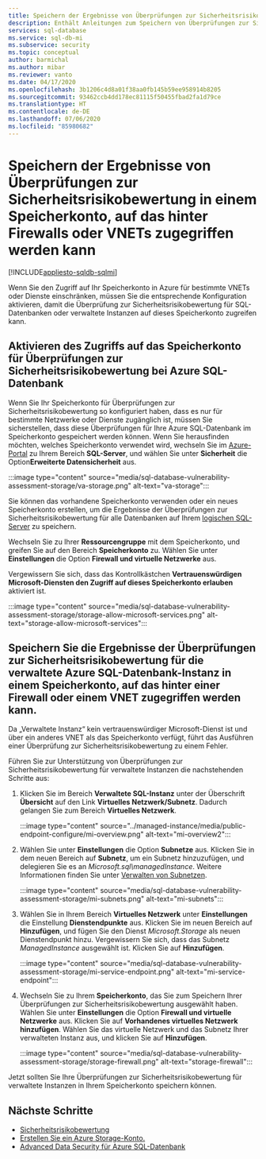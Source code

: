 ```yaml
---
title: Speichern der Ergebnisse von Überprüfungen zur Sicherheitsrisikobewertung in einem Speicherkonto, auf das hinter Firewalls oder VNETs zugegriffen werden kann
description: Enthält Anleitungen zum Speichern von Überprüfungen zur Sicherheitsrisikobewertung in einem Speicherkonto, auf das über eine Firewall oder ein VNET zugegriffen werden kann.
services: sql-database
ms.service: sql-db-mi
ms.subservice: security
ms.topic: conceptual
author: barmichal
ms.author: mibar
ms.reviewer: vanto
ms.date: 04/17/2020
ms.openlocfilehash: 3b1206c4d8a01f38aa0fb145b59ee958914b8205
ms.sourcegitcommit: 93462ccb4dd178ec81115f50455fbad2fa1d79ce
ms.translationtype: HT
ms.contentlocale: de-DE
ms.lasthandoff: 07/06/2020
ms.locfileid: "85980682"
---
```

# <a name="store-vulnerability-assessment-scan-results-in-a-storage-account-accessible-behind-firewalls-and-vnets"></a>Speichern der Ergebnisse von Überprüfungen zur Sicherheitsrisikobewertung in einem Speicherkonto, auf das hinter Firewalls oder VNETs zugegriffen werden kann
[!INCLUDE[appliesto-sqldb-sqlmi](../includes/appliesto-sqldb-sqlmi.md)]

Wenn Sie den Zugriff auf Ihr Speicherkonto in Azure für bestimmte VNETs oder Dienste einschränken, müssen Sie die entsprechende Konfiguration aktivieren, damit die Überprüfung zur Sicherheitsrisikobewertung für SQL-Datenbanken oder verwaltete Instanzen auf dieses Speicherkonto zugreifen kann.

## <a name="enable-azure-sql-database-va-scanning-access-to-the-storage-account"></a>Aktivieren des Zugriffs auf das Speicherkonto für Überprüfungen zur Sicherheitsrisikobewertung bei Azure SQL-Datenbank

Wenn Sie Ihr Speicherkonto für Überprüfungen zur Sicherheitsrisikobewertung so konfiguriert haben, dass es nur für bestimmte Netzwerke oder Dienste zugänglich ist, müssen Sie sicherstellen, dass diese Überprüfungen für Ihre Azure SQL-Datenbank im Speicherkonto gespeichert werden können. Wenn Sie herausfinden möchten, welches Speicherkonto verwendet wird, wechseln Sie im [Azure-Portal](https://portal.azure.com) zu Ihrem Bereich **SQL-Server**, und wählen Sie unter **Sicherheit** die Option**Erweiterte Datensicherheit** aus.

:::image type="content" source="media/sql-database-vulnerability-assessment-storage/va-storage.png" alt-text="va-storage":::

Sie können das vorhandene Speicherkonto verwenden oder ein neues Speicherkonto erstellen, um die Ergebnisse der Überprüfungen zur Sicherheitsrisikobewertung für alle Datenbanken auf Ihrem [logischen SQL-Server](logical-servers.md) zu speichern.

Wechseln Sie zu Ihrer **Ressourcengruppe** mit dem Speicherkonto, und greifen Sie auf den Bereich **Speicherkonto** zu. Wählen Sie unter **Einstellungen** die Option **Firewall und virtuelle Netzwerke** aus.

Vergewissern Sie sich, dass das Kontrollkästchen **Vertrauenswürdigen Microsoft-Diensten den Zugriff auf dieses Speicherkonto erlauben** aktiviert ist.

:::image type="content" source="media/sql-database-vulnerability-assessment-storage/storage-allow-microsoft-services.png" alt-text="storage-allow-microsoft-services":::

## <a name="store-va-scan-results-for-azure-sql-managed-instance-in-a-storage-account-that-can-be-accessed-behind-a-firewall-or-vnet"></a>Speichern Sie die Ergebnisse der Überprüfungen zur Sicherheitsrisikobewertung für die verwaltete Azure SQL-Datenbank-Instanz in einem Speicherkonto, auf das hinter einer Firewall oder einem VNET zugegriffen werden kann.

Da „Verwaltete Instanz“ kein vertrauenswürdiger Microsoft-Dienst ist und über ein anderes VNET als das Speicherkonto verfügt, führt das Ausführen einer Überprüfung zur Sicherheitsrisikobewertung zu einem Fehler.

Führen Sie zur Unterstützung von Überprüfungen zur Sicherheitsrisikobewertung für verwaltete Instanzen die nachstehenden Schritte aus:

1. Klicken Sie im Bereich **Verwaltete SQL-Instanz** unter der Überschrift **Übersicht** auf den Link **Virtuelles Netzwerk/Subnetz**. Dadurch gelangen Sie zum Bereich **Virtuelles Netzwerk**.

   :::image type="content" source="../managed-instance/media/public-endpoint-configure/mi-overview.png" alt-text="mi-overview2":::

1. Wählen Sie unter **Einstellungen** die Option **Subnetze** aus. Klicken Sie in dem neuen Bereich auf **Subnetz**, um ein Subnetz hinzuzufügen, und delegieren Sie es an *Microsoft.sql\managedInstance*. Weitere Informationen finden Sie unter [Verwalten von Subnetzen](../../virtual-network/virtual-network-manage-subnet.md).

   :::image type="content" source="media/sql-database-vulnerability-assessment-storage/mi-subnets.png" alt-text="mi-subnets":::

1. Wählen Sie in Ihrem Bereich **Virtuelles Netzwerk** unter **Einstellungen** die Einstellung **Dienstendpunkte** aus. Klicken Sie im neuen Bereich auf **Hinzufügen**, und fügen Sie den Dienst *Microsoft.Storage* als neuen Dienstendpunkt hinzu. Vergewissern Sie sich, dass das Subnetz *ManagedInstance* ausgewählt ist. Klicken Sie auf **Hinzufügen**.

   :::image type="content" source="media/sql-database-vulnerability-assessment-storage/mi-service-endpoint.png" alt-text="mi-service-endpoint":::

1. Wechseln Sie zu Ihrem **Speicherkonto**, das Sie zum Speichern Ihrer Überprüfungen zur Sicherheitsrisikobewertung ausgewählt haben. Wählen Sie unter **Einstellungen** die Option **Firewall und virtuelle Netzwerke** aus. Klicken Sie auf **Vorhandenes virtuelles Netzwerk hinzufügen**. Wählen Sie das virtuelle Netzwerk und das Subnetz Ihrer verwalteten Instanz aus, und klicken Sie auf **Hinzufügen**.

   :::image type="content" source="media/sql-database-vulnerability-assessment-storage/storage-firewall.png" alt-text="storage-firewall":::

Jetzt sollten Sie Ihre Überprüfungen zur Sicherheitsrisikobewertung für verwaltete Instanzen in Ihrem Speicherkonto speichern können.

## <a name="next-steps"></a>Nächste Schritte

- [Sicherheitsrisikobewertung](sql-vulnerability-assessment.md)
- [Erstellen Sie ein Azure Storage-Konto.](../../storage/common/storage-account-create.md)
- [Advanced Data Security für Azure SQL-Datenbank](advanced-data-security.md)